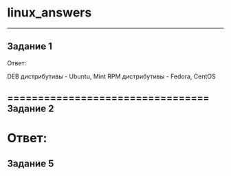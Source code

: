 # linux_answers

---------------------------------
Задание 1
---------------------------------
Ответ:

DEB дистрибутивы - Ubuntu, Mint
RPM дистрибутивы - Fedora, CentOS

=================================
Задание 2
----------------------------------
Ответ:
==================================
Задание 5
----------------------------------
